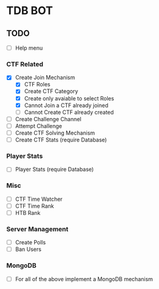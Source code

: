 # TDB BOT

## TODO

- [ ] Help menu

### CTF Related

- [X] Create Join Mechanism
  - [X] CTF Roles
  - [X] Create CTF Category
  - [X] Create only avaiable to select Roles
  - [X] Cannot Join a CTF already joined
  - [ ] Cannot Create CTF already created
- [ ] Create Challenge Channel
- [ ] Attempt Challenge
- [ ] Create CTF Solving Mechanism
- [ ] Create CTF Stats (require Database)

### Player Stats

- [ ] Player Stats (require Database)

### Misc

- [ ] CTF Time Watcher
- [ ] CTF Time Rank
- [ ] HTB Rank

### Server Management

- [ ] Create Polls
- [ ] Ban Users

### MongoDB

- [ ] For all of the above implement a MongoDB mechanism
